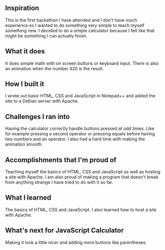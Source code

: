 ## Inspiration
This is the first hackathon I have attended and I don't have much experience so I wanted to do something very simple to teach myself something new. I decided to do a simple calculator because I felt like that might be something I can actually finish.
## What it does
It does simple math with on screen buttons or keyboard input. There is also an animation when the number 420 is the result.
## How I built it
I wrote out basic HTML, CSS and JavaScript in Notepad++ and added the site to a Debian server with Apache.
## Challenges I ran into
Having the calculator correctly handle buttons pressed at odd times. Like for example pressing a second operator or pressing equals before having two numbers and an operator. I also had a hard time with making the animation smooth.
## Accomplishments that I'm proud of
Teaching myself the basics of HTML, CSS and JavaScript as well as hosting a site with Apache. I am also proud of making a program that doesn't break from anything strange I have tried to do with it so far.
## What I learned
The basics of HTML, CSS and JavaScript. I also learned how to host a site with Apache.
## What's next for JavaScript Calculator
Making it look a little nicer and adding more buttons like parentheses.
